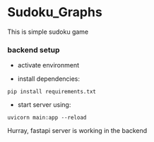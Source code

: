 
# Sudoku_Graphs


This is simple sudoku game

  

### backend setup

- activate environment

- install dependencies:

`
pip install requirements.txt
`
- start server using:

`
uvicorn main:app --reload
`

Hurray, fastapi server is working in the backend